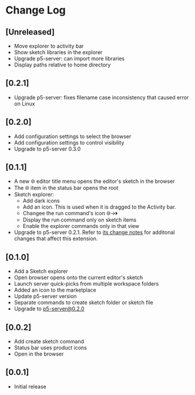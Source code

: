 # Change Log

## [Unreleased]

- Move explorer to activity bar
- Show sketch libraries in the explorer
- Upgrade p5-server: can import more libraries
- Display paths relative to home directory

## [0.2.1]

- Upgrade p5-server: fixes filename case inconsistency that caused error on Linux

## [0.2.0]

- Add configuration settings to select the browser
- Add configuration settings to control visibility
- Upgrade to p5-server 0.3.0

## [0.1.1]

- A new 🌐 editor title menu opens the editor's sketch in the browser
- The 🌐 item in the status bar opens the root
- Sketch explorer:
  - Add dark icons
  - Add an icon. This is used when it is dragged to the Activity bar.
  - Changee the run command's icon 🌐->🞂
  - Display the run command only on sketch items
  - Enable the explorer commands only in that view
- Upgrade to p5-server 0.2.1. Refer to [its change
  notes](https://github.com/osteele/p5-server/blob/master/CHANGELOG.md#change-log)
  for additonal changes that affect this extension.

## [0.1.0]

- Add a Sketch explorer
- Open browser opens onto the current editor's sketch
- Launch server quick-picks from multiple workspace folders
- Added an icon to the marketplace
- Update p5-server version
- Separate commands to create sketch folder or sketch file
- Upgrade to p5-server@0.2.0

## [0.0.2]

- Add create sketch command
- Status bar uses product icons
- Open in the browser

## [0.0.1]

- Initial release
